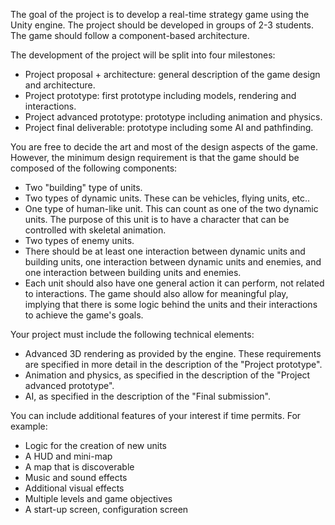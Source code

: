 The goal of the project is to develop a real-time strategy game using the Unity engine. The project should be developed in groups of 2-3 students. The game should follow a component-based architecture.

The development of the project will be split into four milestones:
- Project proposal + architecture: general description of the game design and architecture.
- Project prototype: first prototype including models, rendering and interactions.
- Project advanced prototype: prototype including animation and physics.
- Project final deliverable: prototype including some AI and pathfinding.

You are free to decide the art and most of the design aspects of the game. However, the minimum design requirement is that the game should be composed of the following components:
- Two "building" type of units.
- Two types of dynamic units. These can be vehicles, flying units, etc..
- One type of human-like unit. This can count as one of the two dynamic units. The purpose of this unit is to have a character that can be controlled with skeletal animation.
- Two types of enemy units.
- There should be at least one interaction between dynamic units and building units, one interaction between dynamic units and enemies, and one interaction between building units and enemies.
- Each unit should also have one general action it can perform, not related to interactions.
The game should also allow for meaningful play, implying that there is some logic behind the units and their interactions to achieve the game's goals.

Your project must include the following technical elements:
- Advanced 3D rendering as provided by the engine. These requirements are specified in more detail in the description of the "Project prototype".
- Animation and physics, as specified in the description of the "Project advanced prototype".
- AI, as specified in the description of the "Final submission".

You can include additional features of your interest if time permits. For example:
- Logic for the creation of new units
- A HUD and mini-map
- A map that is discoverable
- Music and sound effects
- Additional visual effects
- Multiple levels and game objectives
- A start-up screen, configuration screen
